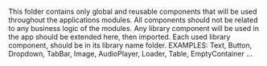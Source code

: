This folder contains only global and reusable components that will be used throughout the applications modules.
All components should not be related to any business logic of the modules.
Any library component will be used in the app should be extended here, then imported.
Each used library component, should be in its library name folder.
EXAMPLES: Text, Button, Dropdown, TabBar, Image, AudioPlayer, Loader, Table, EmptyContainer ...
